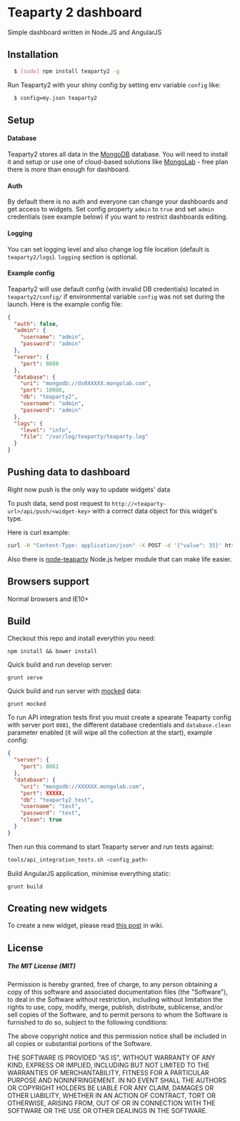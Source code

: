 Teaparty 2 dashboard
===========
Simple dashboard written in Node.JS and AngularJS


## Installation

``` bash
  $ [sudo] npm install teaparty2 -g
```
Run Teaparty2 with your shiny config by setting env variable `config` like:

``` bash 
  $ config=my.json teaparty2
```

## Setup
#### Database
Teaparty2 stores all data in the [MongoDB](http://www.mongodb.org/) database. You will need to install it and setup or use one of cloud-based solutions like [MongoLab](https://mongolab.com/) - free plan there is more than enough for dashboard. 

#### Auth
By default there is no auth and everyone can change your dashboards and get access to widgets. Set config property `admin` to `true` and set `admin` credentials (see example below) if you want to restrict dashboards editing.

#### Logging
You can set logging level and also change log file location (default is `teaparty2/logs`). `logging` section is optional.

#### Example config
Teaparty2 will use default config (with invalid DB credentials) located in `teaparty2/config/` if environmental variable `config` was not set during the launch. Here is the example config file:

``` json
{
  "auth": false,
  "admin": {
    "username": "admin",
    "password": "admin"
  },
  "server": {
    "port": 8080
  },
  "database": {
    "uri": "mongodb://ds0XXXXX.mongolab.com",
    "port": 10000,
    "db": "teaparty2",
    "username": "admin",
    "password": "admin"
  },
  "logs": {
    "level": "info",
    "file": "/var/log/teaparty/teaparty.log"
  }
}
```

## Pushing data to dashboard
Right now push is the only way to update widgets' data 

To push data, send post request to `http://<teaparty-url>/api/push/<widget-key>` with a correct data object for this widget's type.

Here is curl example:

``` bash
curl -H "Content-Type: application/json" -X POST -d '{"value": 35}' http://teaparty.local:8080/api/push/62465070-9fc0-11e4-a490-7fb3618741f2
```

Also there is [node-teaparty](https://github.com/idooo/node-teaparty) Node.js helper module that can make life easier.


## Browsers support
Normal browsers and IE10+

## Build
Checkout this repo and install everythin you need:

```
npm install && bower install
```

Quick build and run develop server: 

```
grunt serve
```

Quick build and run server with [mocked](https://github.com/idooo/teaparty2/tree/master/tools/mocks/) data: 

```
grunt mocked
```
To run API integration tests first you must create a spearate Teaparty config with server port `8081`, the different database credentials and `database.clean` parameter enabled (it will wipe all the collection at the start), example config:

``` json
{
  "server": {
    "port": 8081
  },
  "database": {
    "uri": "mongodb://XXXXXX.mongolab.com",
    "port": XXXXX,
    "db": "teaparty2_test",
    "username": "test",
    "password": "test",
    "clean": true
  }
}
```
Then run this command to start Teaparty server and run tests against: 

``` bash
tools/api_integration_tests.sh <config_path>
```

Build AngularJS application, minimise everything static:

```
grunt build
```

## Creating new widgets

To create a new widget, please read [this post](https://github.com/idooo/teaparty2/wiki/Creating-widgets) in wiki.

## License

##### The MIT License (MIT)

Permission is hereby granted, free of charge, to any person obtaining a copy of
this software and associated documentation files (the "Software"), to deal in
the Software without restriction, including without limitation the rights to
use, copy, modify, merge, publish, distribute, sublicense, and/or sell copies of
the Software, and to permit persons to whom the Software is furnished to do so,
subject to the following conditions:

The above copyright notice and this permission notice shall be included in all
copies or substantial portions of the Software.

THE SOFTWARE IS PROVIDED "AS IS", WITHOUT WARRANTY OF ANY KIND, EXPRESS OR
IMPLIED, INCLUDING BUT NOT LIMITED TO THE WARRANTIES OF MERCHANTABILITY, FITNESS
FOR A PARTICULAR PURPOSE AND NONINFRINGEMENT. IN NO EVENT SHALL THE AUTHORS OR
COPYRIGHT HOLDERS BE LIABLE FOR ANY CLAIM, DAMAGES OR OTHER LIABILITY, WHETHER
IN AN ACTION OF CONTRACT, TORT OR OTHERWISE, ARISING FROM, OUT OF OR IN
CONNECTION WITH THE SOFTWARE OR THE USE OR OTHER DEALINGS IN THE SOFTWARE.
